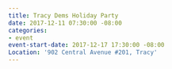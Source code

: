 ```yaml
---
title: Tracy Dems Holiday Party
date: 2017-12-11 07:30:00 -08:00
categories:
- event
event-start-date: 2017-12-17 17:30:00 -08:00
Location: '902 Central Avenue #201, Tracy'
---
```


